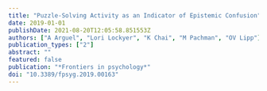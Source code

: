 ```yaml
---
title: "Puzzle-Solving Activity as an Indicator of Epistemic Confusion"
date: 2019-01-01
publishDate: 2021-08-20T12:05:58.851553Z
authors: ["A Arguel", "Lori Lockyer", "K Chai", "M Pachman", "OV Lipp"]
publication_types: ["2"]
abstract: ""
featured: false
publication: "*Frontiers in psychology*"
doi: "10.3389/fpsyg.2019.00163"
---
```



